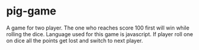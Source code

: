 # pig-game
A game for two player. The one who reaches score 100 first will win while rolling the dice. Language used for this game is javascript. If player roll one on dice all the points get lost and switch to next player.
